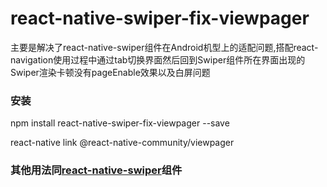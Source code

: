 # react-native-swiper-fix-viewpager

主要是解决了react-native-swiper组件在Android机型上的适配问题,搭配react-navigation使用过程中通过tab切换界面然后回到Swiper组件所在界面出现的Swiper渲染卡顿没有pageEnable效果以及白屏问题

### 安装
npm install react-native-swiper-fix-viewpager --save

react-native link @react-native-community/viewpager

### 其他用法同[react-native-swiper](https://github.com/leecade/react-native-swiper)组件
